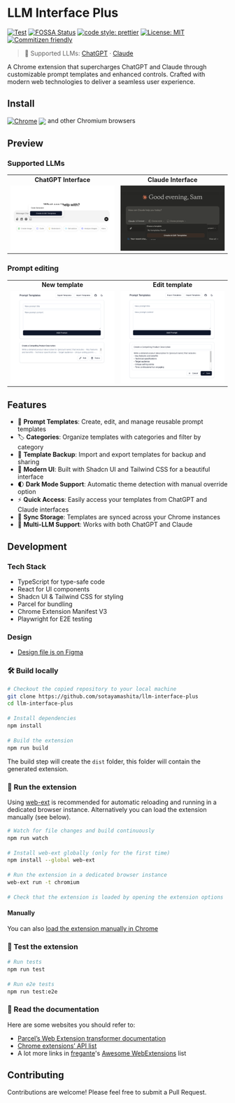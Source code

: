 # LLM Interface Plus

[![Test](https://github.com/sotayamashita/llm-interface-plus/actions/workflows/test.yml/badge.svg)](https://github.com/sotayamashita/llm-interface-plus/actions/workflows/test.yml) [![FOSSA Status](https://app.fossa.com/api/projects/git%2Bgithub.com%2Fsotayamashita%2Fllm-interface-plus.svg?type=shield&issueType=license)](https://app.fossa.com/projects/git%2Bgithub.com%2Fsotayamashita%2Fllm-interface-plus?ref=badge_shield&issueType=license) [![code style: prettier](https://img.shields.io/badge/code_style-prettier-ff69b4.svg)](https://github.com/prettier/prettier) [![License: MIT](https://img.shields.io/badge/License-MIT-yellow.svg)](https://opensource.org/licenses/MIT) [![Commitizen friendly](https://img.shields.io/badge/commitizen-friendly-brightgreen.svg)](http://commitizen.github.io/cz-cli/)

> 🤖 Supported LLMs: [ChatGPT](https://chat.openai.com) · [Claude](https://claude.ai)

A Chrome extension that supercharges ChatGPT and Claude through customizable prompt templates and enhanced controls. Crafted with modern web technologies to deliver a seamless user experience.

## Install

[link-chrome-web-store]: https://chromewebstore.google.com/detail/llm-interface-plus/efdhlkgfdcpfolggaogaejbcmlojccma

[<img src="https://raw.githubusercontent.com/alrra/browser-logos/90fdf03c/src/chrome/chrome.svg" width="48" alt="Chrome" valign="middle">][link-chrome-web-store] [<img valign="middle" src="https://img.shields.io/chrome-web-store/v/efdhlkgfdcpfolggaogaejbcmlojccma.svg?label=%20">][link-chrome-web-store] and other Chromium browsers

## Preview

### Supported LLMs

<div align="center">
  <table>
    <tr>
      <td align="center"><b>ChatGPT Interface</b></td>
      <td align="center"><b>Claude Interface</b></td>
    </tr>
    <tr>
      <td><img src="media/chatgpt-preview.png" alt="ChatGPT Preview" width="400" /></td>
      <td><img src="media/claude-preview.png" alt="Claude Preview" width="400" /></td>
    </tr>
  </table>
</div>

### Prompt editing

<div align="center">
  <table>
    <tr>
      <td align="center"><b>New template</b></td>
      <td align="center"><b>Edit template</b></td>
    </tr>
    <tr>
      <td><img src="media/new-template-preview.png" alt="New template" width="400" /></td>
      <td><img src="media/edit-template-preview.png" alt="Edit template" width="400" /></td>
    </tr>
  </table>
</div>

## Features

- 📝 **Prompt Templates**: Create, edit, and manage reusable prompt templates
- 🏷️ **Categories**: Organize templates with categories and filter by category
- 💾 **Template Backup**: Import and export templates for backup and sharing
- 🎨 **Modern UI**: Built with Shadcn UI and Tailwind CSS for a beautiful interface
- 🌓 **Dark Mode Support**: Automatic theme detection with manual override option
- ⚡ **Quick Access**: Easily access your templates from ChatGPT and Claude interfaces
- 🔄 **Sync Storage**: Templates are synced across your Chrome instances
- 🤖 **Multi-LLM Support**: Works with both ChatGPT and Claude

## Development

### Tech Stack

- TypeScript for type-safe code
- React for UI components
- Shadcn UI & Tailwind CSS for styling
- Parcel for bundling
- Chrome Extension Manifest V3
- Playwright for E2E testing

### Design

- [Design file is on Figma](https://www.figma.com/design/t2iic9fWyuqYDNKcPUUskk/llm-interface-plus?node-id=0-1&t=W51G1JKLVTEx98F8-1)

### 🛠 Build locally

```bash
# Checkout the copied repository to your local machine
git clone https://github.com/sotayamashita/llm-interface-plus
cd llm-interface-plus

# Install dependencies
npm install

# Build the extension
npm run build
```

The build step will create the `dist` folder, this folder will contain the generated extension.

### 🏃 Run the extension

Using [web-ext](https://extensionworkshop.com/documentation/develop/getting-started-with-web-ext/) is recommended for automatic reloading and running in a dedicated browser instance. Alternatively you can load the extension manually (see below).

```bash
# Watch for file changes and build continuously
npm run watch

# Install web-ext globally (only for the first time)
npm install --global web-ext

# Run the extension in a dedicated browser instance
web-ext run -t chromium

# Check that the extension is loaded by opening the extension options
```

#### Manually

You can also [load the extension manually in Chrome](https://www.smashingmagazine.com/2017/04/browser-extension-edge-chrome-firefox-opera-brave-vivaldi/#google-chrome-opera-vivaldi)

### 🧪 Test the extension

```bash
# Run tests
npm run test

# Run e2e tests
npm run test:e2e
```

### 📕 Read the documentation

Here are some websites you should refer to:

- [Parcel’s Web Extension transformer documentation](https://parceljs.org/recipes/web-extension/)
- [Chrome extensions’ API list](https://developer.chrome.com/docs/extensions/reference/)
- A lot more links in [fregante](https://github.com/fregante)'s [Awesome WebExtensions](https://github.com/fregante/Awesome-WebExtensions) list

## Contributing

Contributions are welcome! Please feel free to submit a Pull Request.
